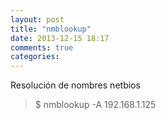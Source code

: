 ```yaml
---
layout: post
title: "nmblookup"
date: 2013-12-15 18:17
comments: true
categories: 
---
```

Resolución de nombres netbios

>$ nmblookup -A 192.168.1.125

